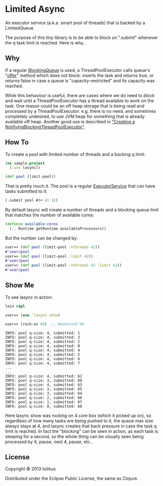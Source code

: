 # Limited Async

An executor service (a.k.a. smart pool of threads) that is backed by a LimitedQueue.

The purpose of this tiny library is to be able to block on ".submit" whenever the q task limit is reached. Here is why..

## Why

If a regular [BlockingQueue](http://docs.oracle.com/javase/7/docs/api/java/util/concurrent/BlockingQueue.html) is used, 
a ThreadPoolExecutor calls queue's "[offer](http://docs.oracle.com/javase/7/docs/api/java/util/concurrent/BlockingQueue.html#offer(E))"
method which does not block: inserts the task and returns true, or returns false in case a queue is "capacity-restricted" and its capacity was reached.

While this behaviour is useful, there are cases where we do need to _block_ and wait until a ThreadPoolExecutor has 
a thread available to work on the task. One reason could be an off heap storage that is being read and processed by a ThreadPoolExecutor:
e.g. there is no need, and sometimes completely undesired, to use JVM heap for something that is already available off heap.
Another good use is described in ["Creating a NotifyingBlockingThreadPoolExecutor"](https://today.java.net/pub/a/today/2008/10/23/creating-a-notifying-blocking-thread-pool-executor.html).

## How To

To create a pool with limited number of threads and a backing q limit:

```clojure
(ns sample.project
  (:use lasync))

(def pool (limit-pool))
```

That is pretty much it. The pool is a regular [ExecutorService](http://docs.oracle.com/javase/7/docs/api/java/util/concurrent/ExecutorService.html) that can have tasks submitted to it:

```clojure
(.submit pool #(+ 41 1))
```

By default lasync will create a number of threads and a blocking queue limit that matches the number of available cores:

```clojure
(defonce available-cores 
  (.. Runtime getRuntime availableProcessors))
```

But the number can be changed by:

```clojure
user=> (def pool (limit-pool :nthreads 42))
#'user/pool
user=> (def pool (limit-pool :limit 42))
#'user/pool
user=> (def pool (limit-pool :nthreads 42 :limit 42))
#'user/pool
```

## Show Me

To see lasync in action:

```clojure
lein repl
```

```clojure
user=> (use 'lasync.show)

user=> (rock-on 69)  ;; Woodstock'69
```

```
INFO: pool q-size: 4, submitted: 1
INFO: pool q-size: 4, submitted: 3
INFO: pool q-size: 4, submitted: 2
INFO: pool q-size: 4, submitted: 0
INFO: pool q-size: 4, submitted: 4
INFO: pool q-size: 4, submitted: 5
INFO: pool q-size: 4, submitted: 6
INFO: pool q-size: 4, submitted: 7
...
...
INFO: pool q-size: 4, submitted: 62
INFO: pool q-size: 3, submitted: 60
INFO: pool q-size: 4, submitted: 63
INFO: pool q-size: 3, submitted: 65
INFO: pool q-size: 3, submitted: 64
INFO: pool q-size: 2, submitted: 66
INFO: pool q-size: 1, submitted: 67
INFO: pool q-size: 0, submitted: 68
```

Here lasync show was rocking on 4 core box (which it picked up on), so regardless of how many tasks are being pushed to it,
the queue max size always stays at 4, and lasync creates that back pressure in case the task q limit is reached. 
In fact the "blocking" can be seen in action, as each task is sleeping for a second, 
so the whole thing can be visually seen being processed by 4, pause, next 4, pause, etc..

## License

Copyright © 2013 tolitius

Distributed under the Eclipse Public License, the same as Clojure.
